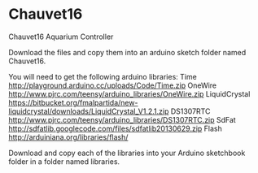 Chauvet16
=========

Chauvet16 Aquarium Controller

Download the files and copy them into an arduino sketch folder named Chauvet16.

You will need to get the following arduino libraries:
Time
http://playground.arduino.cc/uploads/Code/Time.zip
OneWire
http://www.pjrc.com/teensy/arduino_libraries/OneWire.zip
LiquidCrystal
https://bitbucket.org/fmalpartida/new-liquidcrystal/downloads/LiquidCrystal_V1.2.1.zip
DS1307RTC
http://www.pjrc.com/teensy/arduino_libraries/DS1307RTC.zip
SdFat
http://sdfatlib.googlecode.com/files/sdfatlib20130629.zip
Flash
http://arduiniana.org/libraries/flash/

Download and copy each of the libraries into your Arduino sketchbook folder in a folder named libraries.